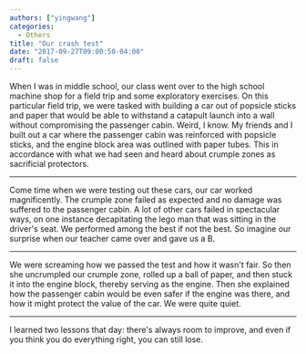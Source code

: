 ```yaml
---
authors: ["yingwang"]
categories:
  - Others
title: "Our crash test"
date: "2017-09-27T09:00:50-04:00"
draft: false
---
```


When I was in middle school, our class went over to the high school machine shop for a field trip and some exploratory exercises. On this particular field trip, we were tasked with building a car out of popsicle sticks and paper that would be able to withstand a catapult launch into a wall without compromising the passenger cabin. Weird, I know. My friends and I built out a car where the passenger cabin was reinforced with popsicle sticks, and the engine block area was outlined with paper tubes. This in accordance with what we had seen and heard about crumple zones as sacrificial protectors.

---

Come time when we were testing out these cars, our car worked magnificently. The crumple zone failed as expected and no damage was suffered to the passenger cabin. A lot of other cars failed in spectacular ways, on one instance decapitating the lego man that was sitting in the driver's seat. We performed among the best if not the best. So imagine our surprise when our teacher came over and gave us a B.

---

We were screaming how we passed the test and how it wasn't fair. So then she uncrumpled our crumple zone, rolled up a ball of paper, and then stuck it into the engine block, thereby serving as the engine. Then she explained how the passenger cabin would be even safer if the engine was there, and how it might protect the value of the car. We were quite quiet.

---

I learned two lessons that day: there's always room to improve, and even if you think you do everything right, you can still lose.
